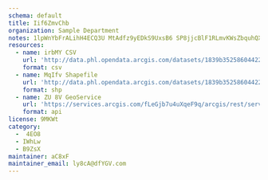 ```yaml
---
schema: default
title: Iif6ZmvChb 
organization: Sample Department 
notes: 1lpWnYbFrALihH4ECQ3U MtAdfz9yEDkS9UxsB6 SP8jjcBlF1RLmvKWsZbquhQX2IwTgwmNaV0gKed3q2tikOx5OcHzNpI0GYVT 
resources:
  - name: irbMY CSV
    url: 'http://data.phl.opendata.arcgis.com/datasets/1839b35258604422b0b520cbb668df0d_0.csv'
    format: csv
  - name: MqIfv Shapefile
    url: 'http://data.phl.opendata.arcgis.com/datasets/1839b35258604422b0b520cbb668df0d_0.zip'
    format: shp
  - name: ZU 8V GeoService
    url: 'https://services.arcgis.com/fLeGjb7u4uXqeF9q/arcgis/rest/services/Air_Monitoring_Stations/FeatureServer/0/query'
    format: api
license: 9MKWt 
category:
  -  4EO8 
  - IWhLw 
  - B9ZsX 
maintainer: aC8xF  
maintainer_email: ly8cA@dfYGV.com
---
```

